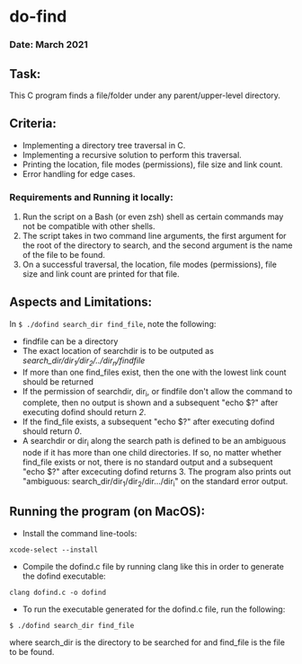 # do-find

### Date: March 2021

## Task:

This C program finds a file/folder under any parent/upper-level directory.

## Criteria:

- Implementing a directory tree traversal in C.
- Implementing a recursive solution to perform this traversal.
- Printing the location, file modes (permissions), file size and link count.
- Error handling for edge cases.

### Requirements and Running it locally:

1. Run the script on a Bash (or even zsh) shell as certain commands may not be compatible with other shells.
2. The script takes in two command line arguments, the first argument for the root of the directory to search, and the second argument is the name of the file to be found.
3. On a successful traversal, the location, file modes (permissions), file size and link count are printed for that file.

## Aspects and Limitations:

In ```$ ./dofind search_dir find_file```, note the following:

- findfile can be a directory
- The exact location of searchdir is to be outputed as *search_dir/dir<sub>1</sub>/dir<sub>2</sub>/../dir<sub>n</sub>/findfile*
- If more than one find_files exist, then the one with the lowest link count should be returned
- If the permission of searchdir, dir<sub>i</sub>, or findfile don't allow the command to complete, then no output is shown and a subsequent "echo $?" after executing dofind should return *2*.
- If the find_file exists, a subsequent "echo $?" after executing dofind should return *0*.
- A searchdir or dir<sub>i</sub> along the search path is defined to be an ambiguous node if it has more than one child directories. If so, no matter whether find_file exists or not, there is no standard output and a subsequent "echo $?" after excecuting dofind returns 3. The program also prints out "ambiguous: search_dir/dir<sub>1</sub>/dir<sub>2</sub>/dir.../dir<sub>i</sub>" on the standard error output.

## Running the program (on MacOS):

- Install the command line-tools:

```
xcode-select --install
```

- Compile the dofind.c file by running clang like this in order to generate the dofind executable:

```
clang dofind.c -o dofind
```

- To run the executable generated for the dofind.c file, run the following:
```
$ ./dofind search_dir find_file
```

where search_dir is the directory to be searched for and find_file is the file to be found.


